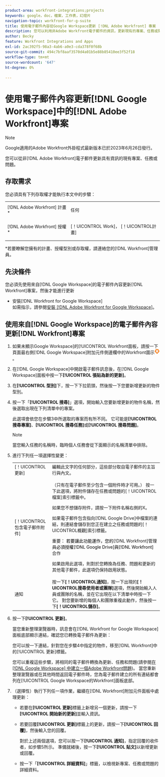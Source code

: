 ```yaml
---
product-area: workfront-integrations;projects
keywords: google，doc，檔案，工作表，幻燈片
navigation-topic: workfront-for-g-suite
title: 使用電子郵件內容從Google Workspace更新 [!DNL Adobe Workfront] 專案
description: 您可以利用非Adobe Workfront電子郵件的資訊，更新現有的專案、任務或問題。
author: Becky
feature: Workfront Integrations and Apps
exl-id: 2ac392f5-98a3-4ab6-a0e3-cda378f0f68b
source-git-commit: 494c7bf8aaf3570d4a01b5e88b85410ee3f52f18
workflow-type: tm+mt
source-wordcount: '647'
ht-degree: 0%

---
```


# 使用電子郵件內容更新[!DNL Google Workspace]中的[!DNL Adobe Workfront]專案

>[!NOTE]
>
>Google適用的Adobe Workfront外掛程式最新版本已於2023年6月26日發行。

您可以從非[!DNL Adobe Workfront]電子郵件更新具有資訊的現有專案、任務或問題。

## 存取需求

您必須具有下列存取權才能執行本文中的步驟：

<table style="table-layout:auto"> 
 <col> 
 <col> 
 <tbody> 
  <tr> 
   <td role="rowheader">[!DNL Adobe Workfront] 計畫*</td> 
   <td> <p>任何</p> </td> 
  </tr> 
  <tr> 
   <td role="rowheader">[!DNL Adobe Workfront] 授權*</td> 
   <td> <p>[！UICONTROL Work]， [！UICONTROL計畫]</p> </td> 
  </tr> 
 </tbody> 
</table>

&#42;若要瞭解您擁有的計畫、授權型別或存取權，請連絡您的[!DNL Workfront]管理員。

## 先決條件

您必須先使用來自[!DNL Google Workspace]的電子郵件內容更新[!DNL Workfront]專案，然後才能進行更新

* 安裝[!DNL Workfront for Google Workspace]\
   如需指示，請參閱[安裝 [!DNL Adobe Workfront for Google Workspace]](../../workfront-integrations-and-apps/workfront-for-g-suite/install-workfront-for-gsuite.md)。

## 使用來自[!DNL Google Workspace]的電子郵件內容更新[!DNL Workfront]專案

1. 如果未顯示Google Workspace]的[!UICONTROL Workfront面板，請按一下頁面最右側[!DNL Google Workspace]附加元件側邊欄中的Workfront圖示![Workfront圖示](assets/wf-lion-icon.png)。
1. 在[!DNL Google Workspace]中開啟電子郵件訊息後，在[!DNL Google Workspace]面板中按一下&#x200B;**[!UICONTROL 張貼為新的更新]**。
1. 在&#x200B;**[!UICONTROL 型別]**&#x200B;下，按一下下拉箭頭，然後按一下您要新增更新的物件型別。
1. 按一下「**[!UICONTROL 搜尋]**」選項，開始輸入您要新增更新的物件名稱，然後選取出現在下列清單中的專案。

   此選項會依您在步驟3中所選取的專案而有所不同。 它可能是&#x200B;**[!UICONTROL 搜尋專案]**、**[!UICONTROL 搜尋任務]**&#x200B;或&#x200B;**[!UICONTROL 搜尋問題]**。

   >[!NOTE]
   >
   >當您輸入任務的名稱時，臨時個人任務會從下面顯示的名稱清單中排除。

1. 進行下列任一項選擇性變更：

   <table style="table-layout:auto"> 
    <col> 
    <col> 
    <tbody> 
     <tr> 
      <td role="rowheader">[！UICONTROL更新]</td> 
      <td>編輯此文字的任何部分，這些部分取自電子郵件的主旨行與內文。</td> 
     </tr> 
     <tr data-mc-conditions=""> 
      <td role="rowheader">[！UICONTROL包含電子郵件附件]</td> 
      <td><p>（只有在電子郵件至少包含一個附件時才可用。） 按一下此選項，將附件儲存在任務或問題的[！UICONTROL檔案]索引標籤中。 </p><p>如果您不想儲存附件，請按一下附件名稱右側的X。 </p><p>如果電子郵件包含指向[!DNL Google Drive]中檔案的連結，則連結會儲存到您正在建立之任務或問題的[！UICONTROL概觀]索引標籤。 </p><p>重要： <span style="color: #ff1493;"><span style="color: #000000;">若要讓此功能運作，您的</span></span>[!DNL Workfront]管理員<span style="color: #ff1493;"><span style="color: #000000;">必須授權[!DNL Google Drive]與[!DNL Workfront]</span></span>合作</p>
      <p>如果啟用此選項，則對於您轉換為任務、問題和更新的其他電子郵件，此選項仍保持啟用狀態。</p></td> 
     </tr> 
     <tr data-mc-conditions=""> 
      <td role="rowheader">通知</td> 
      <td>按一下<strong>[！UICONTROL通知]</strong>，按一下出現的<strong>[！UICONTROL搜尋使用者或團隊]</strong>選項，然後開始輸入人員或團隊的名稱，並在它出現在以下清單中時按一下它。 對您要新增的每個人和團隊重複此動作，然後按一下<strong>[！UICONTROL儲存]</strong>。</td> 
     </tr> 
    </tbody> 
   </table>

1. 按一下&#x200B;**[!UICONTROL 更新]**。

   當您重新整理瀏覽器時，訊息會在[!DNL Workfront for Google Workspace]面板底部顯示連結，確認您已轉換電子郵件為更新：

   您可以按一下連結，針對您在步驟4中指定的物件，移至[!DNL Workfront]中的[!UICONTROL 更新]標籤。

   您可以重複這些步驟，將相同的電子郵件轉換為更新、任務和問題(請參閱[在 [!DNL Google Workspace] 中建立一個Adobe Workfront問題](../../workfront-integrations-and-apps/workfront-for-g-suite/create-wf-issue-in-g-suite-using-email-content.md))。 當您重新整理瀏覽器或在其他時間返回電子郵件時，您為電子郵件建立的所有連結都會列在[!UICONTROL Google Workspace的Workfront]面板底部。

1. （選擇性）執行下列任一項作業，繼續在[!DNL Workfront]附加元件面板中處理更新：

   * 若要在&#x200B;**[!UICONTROL 更新]**&#x200B;標籤上新增另一個更新，請按一下&#x200B;**[!UICONTROL 開始新的更新]**&#x200B;並輸入資訊。

   * 若要回覆&#x200B;**[!UICONTROL 更新]**&#x200B;標籤上的更新，請按一下&#x200B;**[!UICONTROL 回覆]**，然後輸入您的回覆。

     對於上述兩個選項，您可以按一下&#x200B;**[!UICONTROL 通知]**，指定回覆的收件者，如步驟5所示。 準備就緒後，按一下&#x200B;**[!UICONTROL 貼文]**&#x200B;以新增更新或回覆。

   * 按一下「**[!UICONTROL 詳細資料]**」標籤，以檢視新專案、任務或問題的詳細資料。
